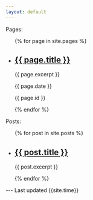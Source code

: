 ```yaml
---
layout: default
---
```

Pages:
<ul>
  {% for page in site.pages %}
    <li>
      <h2><a href="{{ page.url }}">{{ page.title }}</a></h2>
      <p>{{ page.excerpt }}</p>
      <p>{{ page.date }}</p>
      <p>{{ page.id }}</p>
    </li>
  {% endfor %}
</ul>
Posts:
<ul>
  {% for post in site.posts %}
    <li>
      <h2><a href="{{ post.url }}">{{ post.title }}</a></h2>
      <p>{{ post.excerpt }}</p>
    </li>
  {% endfor %}
</ul>
---
Last updated {{site.time}}